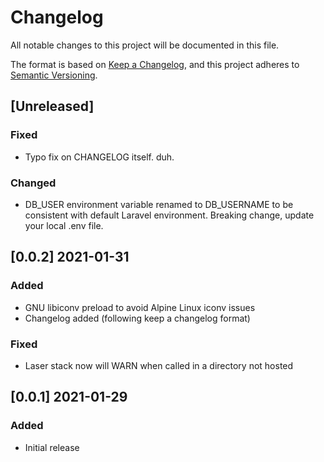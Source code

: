 # Changelog
All notable changes to this project will be documented in this file.

The format is based on [Keep a Changelog](https://keepachangelog.com/en/1.0.0/),
and this project adheres to [Semantic Versioning](https://semver.org/spec/v2.0.0.html).

## [Unreleased]
### Fixed
- Typo fix on CHANGELOG itself. duh.
### Changed
- DB_USER environment variable renamed to DB_USERNAME to be consistent with
  default Laravel environment. Breaking change, update your local .env file.

## [0.0.2] 2021-01-31
### Added
- GNU libiconv preload to avoid Alpine Linux iconv issues
- Changelog added (following keep a changelog format)
### Fixed
- Laser stack now will WARN when called in a directory not hosted

## [0.0.1] 2021-01-29
### Added
- Initial release
